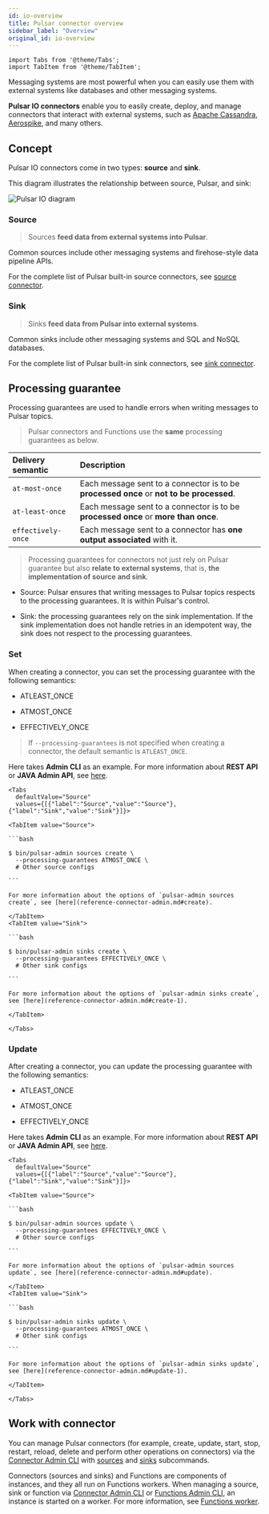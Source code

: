 ```yaml
---
id: io-overview
title: Pulsar connector overview
sidebar_label: "Overview"
original_id: io-overview
---
```


````mdx-code-block
import Tabs from '@theme/Tabs';
import TabItem from '@theme/TabItem';
````


Messaging systems are most powerful when you can easily use them with external systems like databases and other messaging systems.

**Pulsar IO connectors** enable you to easily create, deploy, and manage connectors that interact with external systems, such as [Apache Cassandra](https://cassandra.apache.org), [Aerospike](https://www.aerospike.com), and many others.


## Concept

Pulsar IO connectors come in two types: **source** and **sink**.

This diagram illustrates the relationship between source, Pulsar, and sink:

![Pulsar IO diagram](/assets/pulsar-io.png "Pulsar IO connectors (sources and sinks)")


### Source

> Sources **feed data from external systems into Pulsar**.

Common sources include other messaging systems and firehose-style data pipeline APIs.

For the complete list of Pulsar built-in source connectors, see [source connector](io-connectors.md#source-connector).

### Sink

> Sinks **feed data from Pulsar into external systems**.

Common sinks include other messaging systems and SQL and NoSQL databases.

For the complete list of Pulsar built-in sink connectors, see [sink connector](io-connectors.md#sink-connector).

## Processing guarantee

Processing guarantees are used to handle errors when writing messages to Pulsar topics.

> Pulsar connectors and Functions use the **same** processing guarantees as below.

Delivery semantic | Description
:------------------|:-------
`at-most-once` | Each message sent to a connector is to be **processed once** or **not to be processed**.
`at-least-once`  | Each message sent to a connector is to be **processed once** or **more than once**.
`effectively-once` | Each message sent to a connector has **one output associated** with it.

> Processing guarantees for connectors not just rely on Pulsar guarantee but also **relate to external systems**, that is, **the implementation of source and sink**.

* Source: Pulsar ensures that writing messages to Pulsar topics respects to the processing guarantees. It is within Pulsar's control.

* Sink: the processing guarantees rely on the sink implementation. If the sink implementation does not handle retries in an idempotent way, the sink does not respect to the processing guarantees.

### Set

When creating a connector, you can set the processing guarantee with the following semantics:

* ATLEAST_ONCE

* ATMOST_ONCE

* EFFECTIVELY_ONCE

> If `--processing-guarantees` is not specified when creating a connector, the default semantic is `ATLEAST_ONCE`.

Here takes **Admin CLI** as an example. For more information about **REST API** or **JAVA Admin API**, see [here](io-use.md#create).

````mdx-code-block
<Tabs
  defaultValue="Source"
  values={[{"label":"Source","value":"Source"},{"label":"Sink","value":"Sink"}]}>

<TabItem value="Source">

```bash

$ bin/pulsar-admin sources create \
  --processing-guarantees ATMOST_ONCE \
  # Other source configs

```

For more information about the options of `pulsar-admin sources create`, see [here](reference-connector-admin.md#create).

</TabItem>
<TabItem value="Sink">

```bash

$ bin/pulsar-admin sinks create \
  --processing-guarantees EFFECTIVELY_ONCE \
  # Other sink configs

```

For more information about the options of `pulsar-admin sinks create`, see [here](reference-connector-admin.md#create-1).

</TabItem>

</Tabs>
````

### Update

After creating a connector, you can update the processing guarantee with the following semantics:

* ATLEAST_ONCE

* ATMOST_ONCE

* EFFECTIVELY_ONCE

Here takes **Admin CLI** as an example. For more information about **REST API** or **JAVA Admin API**, see [here](io-use.md#create).

````mdx-code-block
<Tabs
  defaultValue="Source"
  values={[{"label":"Source","value":"Source"},{"label":"Sink","value":"Sink"}]}>

<TabItem value="Source">

```bash

$ bin/pulsar-admin sources update \
  --processing-guarantees EFFECTIVELY_ONCE \
  # Other source configs

```

For more information about the options of `pulsar-admin sources update`, see [here](reference-connector-admin.md#update).

</TabItem>
<TabItem value="Sink">

```bash

$ bin/pulsar-admin sinks update \
  --processing-guarantees ATMOST_ONCE \
  # Other sink configs

```

For more information about the options of `pulsar-admin sinks update`, see [here](reference-connector-admin.md#update-1).

</TabItem>

</Tabs>
````


## Work with connector

You can manage Pulsar connectors (for example, create, update, start, stop, restart, reload, delete and perform other operations on connectors) via the [Connector Admin CLI](reference-connector-admin.md) with [sources](io-cli.md#sources) and [sinks](io-cli.md#sinks) subcommands.

Connectors (sources and sinks) and Functions are components of instances, and they all run on Functions workers. When managing a source, sink or function via [Connector Admin CLI](reference-connector-admin.md) or [Functions Admin CLI](functions-cli.md), an instance is started on a worker. For more information, see [Functions worker](functions-worker.md#run-functions-worker-separately).

